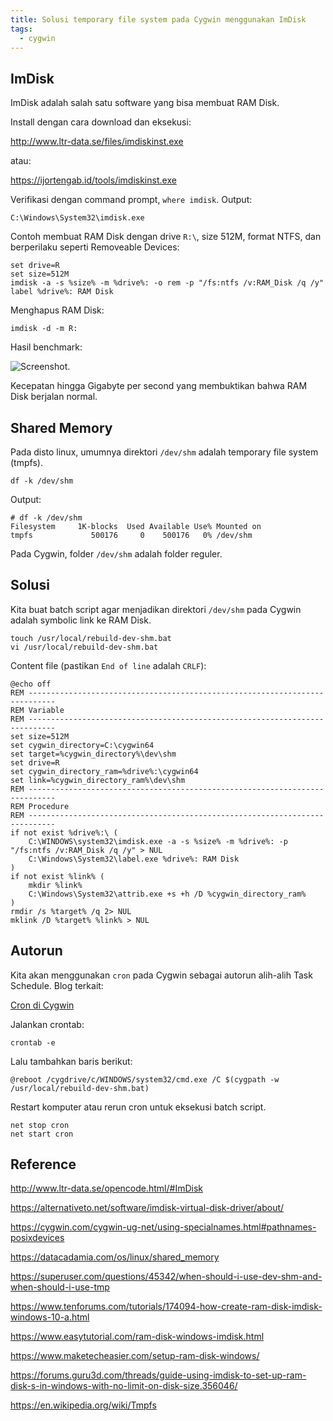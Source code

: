```yaml
---
title: Solusi temporary file system pada Cygwin menggunakan ImDisk
tags:
  - cygwin
---
```


## ImDisk

ImDisk adalah salah satu software yang bisa membuat RAM Disk.

Install dengan cara download dan eksekusi:

http://www.ltr-data.se/files/imdiskinst.exe

atau:

https://ijortengab.id/tools/imdiskinst.exe

Verifikasi dengan command prompt, `where imdisk`. Output:

```
C:\Windows\System32\imdisk.exe
```

Contoh membuat RAM Disk dengan drive `R:\`, size 512M, format NTFS, dan berperilaku seperti Removeable Devices:

```
set drive=R
set size=512M
imdisk -a -s %size% -m %drive%: -o rem -p "/fs:ntfs /v:RAM_Disk /q /y"
label %drive%: RAM Disk
```

Menghapus RAM Disk:

```
imdisk -d -m R:
```

Hasil benchmark:

![Screenshot.](image://ijortengab.id/2022/screenshot.2022-06-07_12.32.12.jpg)

Kecepatan hingga Gigabyte per second yang membuktikan bahwa RAM Disk berjalan normal.

## Shared Memory

Pada disto linux, umumnya direktori `/dev/shm` adalah temporary file system (tmpfs).

```
df -k /dev/shm
```

Output:

```
# df -k /dev/shm
Filesystem     1K-blocks  Used Available Use% Mounted on
tmpfs             500176     0    500176   0% /dev/shm
```

Pada Cygwin, folder `/dev/shm` adalah folder reguler.

## Solusi

Kita buat batch script agar menjadikan direktori `/dev/shm` pada Cygwin adalah
symbolic link ke RAM Disk.

```
touch /usr/local/rebuild-dev-shm.bat
vi /usr/local/rebuild-dev-shm.bat
```

Content file (pastikan `End of line` adalah `CRLF`):

```
@echo off
REM ----------------------------------------------------------------------------
REM Variable
REM ----------------------------------------------------------------------------
set size=512M
set cygwin_directory=C:\cygwin64
set target=%cygwin_directory%\dev\shm
set drive=R
set cygwin_directory_ram=%drive%:\cygwin64
set link=%cygwin_directory_ram%\dev\shm
REM ----------------------------------------------------------------------------
REM Procedure
REM ----------------------------------------------------------------------------
if not exist %drive%:\ (
    C:\WINDOWS\system32\imdisk.exe -a -s %size% -m %drive%: -p "/fs:ntfs /v:RAM_Disk /q /y" > NUL
    C:\Windows\System32\label.exe %drive%: RAM Disk
)
if not exist %link% (
    mkdir %link%
    C:\Windows\System32\attrib.exe +s +h /D %cygwin_directory_ram%
)
rmdir /s %target% /q 2> NUL
mklink /D %target% %link% > NUL
```

## Autorun

Kita akan menggunakan `cron` pada Cygwin sebagai autorun alih-alih Task Schedule. Blog terkait:

[Cron di Cygwin](/blog/2022/03/12/cron-cygwin/)

Jalankan crontab:

```
crontab -e
```

Lalu tambahkan baris berikut:

```
@reboot /cygdrive/c/WINDOWS/system32/cmd.exe /C $(cygpath -w /usr/local/rebuild-dev-shm.bat)
```

Restart komputer atau rerun cron untuk eksekusi batch script.

```
net stop cron
net start cron
```

## Reference

http://www.ltr-data.se/opencode.html/#ImDisk

https://alternativeto.net/software/imdisk-virtual-disk-driver/about/

https://cygwin.com/cygwin-ug-net/using-specialnames.html#pathnames-posixdevices

https://datacadamia.com/os/linux/shared_memory

https://superuser.com/questions/45342/when-should-i-use-dev-shm-and-when-should-i-use-tmp

https://www.tenforums.com/tutorials/174094-how-create-ram-disk-imdisk-windows-10-a.html

https://www.easytutorial.com/ram-disk-windows-imdisk.html

https://www.maketecheasier.com/setup-ram-disk-windows/

https://forums.guru3d.com/threads/guide-using-imdisk-to-set-up-ram-disk-s-in-windows-with-no-limit-on-disk-size.356046/

https://en.wikipedia.org/wiki/Tmpfs
